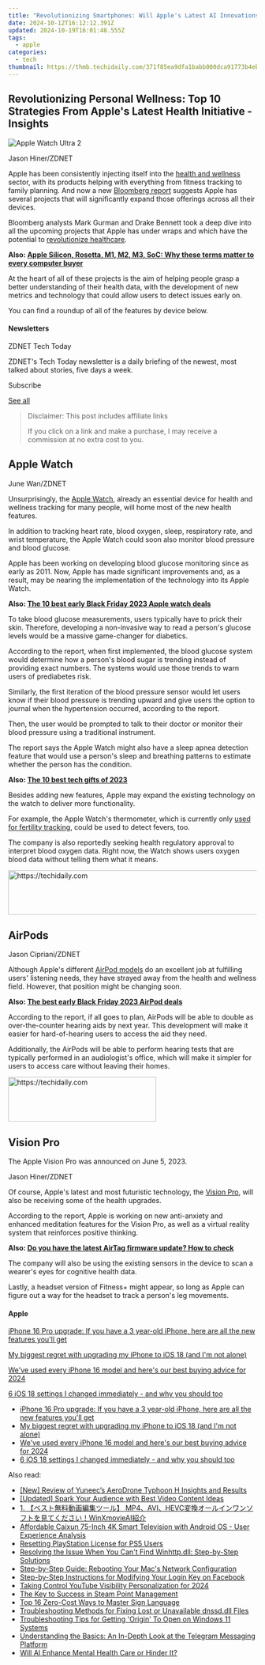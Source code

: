 ```yaml
---
title: "Revolutionizing Smartphones: Will Apple's Latest AI Innovations Determine iPhone 16 Success? - TechInsights"
date: 2024-10-12T16:12:12.391Z
updated: 2024-10-19T16:01:48.555Z
tags:
  - apple
categories:
  - tech
thumbnail: https://thmb.techidaily.com/371f85ea9dfa1babb000dca91773b4eb09149fff5b762b5c34efcbd5187b5306.jpg
---
```


## Revolutionizing Personal Wellness: Top 10 Strategies From Apple's Latest Health Initiative - Insights

![Apple Watch Ultra 2](https://www.zdnet.com/a/img/resize/49d81957dee6f7a63fceab409ef5aad43d8df6df/2023/09/12/aec7c4a0-a40f-43c3-8c22-ecaa9bd7759f/img-0980.jpg?auto=webp&precrop=4032,2265,x0,y422&width=1280)

Jason Hiner/ZDNET

Apple has been consistently injecting itself into the [health and wellness](https://www.zdnet.com/article/watchos-10-gets-a-new-widget-look-and-app-updates/) sector, with its products helping with everything from fitness tracking to family planning. And now a new [Bloomberg report](https://www.bloomberg.com/news/features/2023-11-01/apple-health-blood-pressure-glucose-sleep-apnea-team-issues?accessToken=eyJhbGciOiJIUzI1NiIsInR5cCI6IkpXVCJ9.eyJzb3VyY2UiOiJTdWJzY3JpYmVyR2lmdGVkQXJ0aWNsZSIsImlhdCI6MTY5ODkzMTc1MCwiZXhwIjoxNjk5NTM2NTUwLCJhcnRpY2xlSWQiOiJTM0ZWU0xEV1JHRzAwMSIsImJjb25uZWN0SWQiOiIxM0JCRDY1RkVFM0Y0NzY5ODBCRDRDNEVEMTM3OTgzQiJ9.kjIZhnanEosrxtXk6YrU-mDZthE5F1K%5FI1mIDDc3IP0) suggests Apple has several projects that will significantly expand those offerings across all their devices. 

Bloomberg analysts Mark Gurman and Drake Bennett took a deep dive into all the upcoming projects that Apple has under wraps and which have the potential to [revolutionize healthcare](https://www.zdnet.com/article/apple-is-working-on-an-ai-health-coaching-service-according-to-reports/). 

**Also: [Apple Silicon, Rosetta, M1, M2, M3, SoC: Why these terms matter to every computer buyer](https://www.zdnet.com/article/apple-silicon-rosetta-m1-m2-m3-soc-why-these-terms-matter-to-every-computer-buyer/)**

At the heart of all of these projects is the aim of helping people grasp a better understanding of their health data, with the development of new metrics and technology that could allow users to detect issues early on. 

You can find a roundup of all of the features by device below. 

#### Newsletters

ZDNET Tech Today

ZDNET's Tech Today newsletter is a daily briefing of the newest, most talked about stories, five days a week.

 Subscribe

[See all](https://www.zdnet.com/newsletters/)

>  Disclaimer: This post includes affiliate links
>
>  If you click on a link and make a purchase, I may receive a commission at no extra cost to you.
>

## Apple Watch

June Wan/ZDNET

Unsurprisingly, the [Apple Watch](https://www.zdnet.com/article/best-apple-watch/), already an essential device for health and wellness tracking for many people, will home most of the new health features. 

In addition to tracking heart rate, blood oxygen, sleep, respiratory rate, and wrist temperature, the Apple Watch could soon also monitor blood pressure and blood glucose. 

Apple has been working on developing blood glucose monitoring since as early as 2011\. Now, Apple has made significant improvements and, as a result, may be nearing the implementation of the technology into its Apple Watch. 

**Also: [The 10 best early Black Friday 2023 Apple watch deals](https://www.zdnet.com/article/the-best-10-early-black-friday-2023-apple-watch-deals/)**

To take blood glucose measurements, users typically have to prick their skin. Therefore, developing a non-invasive way to read a person's glucose levels would be a massive game-changer for diabetics. 

According to the report, when first implemented, the blood glucose system would determine how a person's blood sugar is trending instead of providing exact numbers. The systems would use those trends to warn users of prediabetes risk. 

Similarly, the first iteration of the blood pressure sensor would let users know if their blood pressure is trending upward and give users the option to journal when the hypertension occurred, according to the report. 

Then, the user would be prompted to talk to their doctor or monitor their blood pressure using a traditional instrument. 

The report says the Apple Watch might also have a sleep apnea detection feature that would use a person's sleep and breathing patterns to estimate whether the person has the condition. 

**Also: [The 10 best tech gifts of 2023](https://www.zdnet.com/home-and-office/tech-gift-guide/)**

Besides adding new features, Apple may expand the existing technology on the watch to deliver more functionality. 

For example, the Apple Watch's thermometer, which is currently only [used for fertility tracking](https://www.zdnet.com/article/apple-watch-series-8-body-temperature-sensor-ovulation-cycles-tracking/), could be used to detect fevers, too.

The company is also reportedly seeking health regulatory approval to interpret blood oxygen data. Right now, the Watch shows users oxygen blood data without telling them what it means. 

<!-- affiliate ads begin -->
<a href="https://imp.i110150.net/c/5597632/798161/11305" target="_top" id="798161">
  <img src="//a.impactradius-go.com/display-ad/11305-798161" border="0" alt="https://techidaily.com" width="728" height="90"/>
</a>
<img height="0" width="0" src="https://imp.i110150.net/i/5597632/798161/11305" style="position:absolute;visibility:hidden;" border="0" />
<!-- affiliate ads end -->

## AirPods

Jason Cipriani/ZDNET

Although Apple's different [AirPod models](https://www.zdnet.com/article/best-airpods/) do an excellent job at fulfilling users' listening needs, they have strayed away from the health and wellness field. However, that position might be changing soon. 

**Also: [The best early Black Friday 2023 AirPod deals](https://www.zdnet.com/home-and-office/best-early-black-friday-airpod-deals-2023/)**

According to the report, if all goes to plan, AirPods will be able to double as over-the-counter hearing aids by next year. This development will make it easier for hard-of-hearing users to access the aid they need.

Additionally, the AirPods will be able to perform hearing tests that are typically performed in an audiologist's office, which will make it simpler for users to access care without leaving their homes. 

<!-- affiliate ads begin -->
<a href="https://aligracehair.sjv.io/c/5597632/1934183/19272" target="_top" id="1934183">
  <img src="//a.impactradius-go.com/display-ad/19272-1934183" border="0" alt="https://techidaily.com" width="300" height="90"/>
</a>
<img height="0" width="0" src="https://aligracehair.sjv.io/i/5597632/1934183/19272" style="position:absolute;visibility:hidden;" border="0" />
<!-- affiliate ads end -->

## Vision Pro

The Apple Vision Pro was announced on June 5, 2023.

Jason Hiner/ZDNET

Of course, Apple's latest and most futuristic technology, the [Vision Pro](https://www.zdnet.com/article/i-tried-apple-vision-pro-and-its-far-ahead-of-where-i-expected/), will also be receiving some of the health upgrades. 

According to the report, Apple is working on new anti-anxiety and enhanced meditation features for the Vision Pro, as well as a virtual reality system that reinforces positive thinking. 

**Also: [Do you have the latest AirTag firmware update? How to check](https://www.zdnet.com/article/do-you-have-the-latest-airtag-firmware-update-how-to-check/)**

The company will also be using the existing sensors in the device to scan a wearer's eyes for cognitive health data. 

Lastly, a headset version of Fitness+ might appear, so long as Apple can figure out a way for the headset to track a person's leg movements. 

#### Apple

[iPhone 16 Pro upgrade: If you have a 3 year-old iPhone, here are all the new features you'll get](https://www.zdnet.com/article/iphone-16-pro-and-pro-max-hands-on/ "iPhone 16 Pro upgrade: If you have a 3 year-old iPhone, here are all the new features you'll get")

[My biggest regret with upgrading my iPhone to iOS 18 (and I'm not alone)](https://www.zdnet.com/article/my-biggest-regret-with-upgrading-my-iphone-to-ios-18-and-im-not-alone/ "My biggest regret with upgrading my iPhone to iOS 18 (and I'm not alone)")

[We've used every iPhone 16 model and here's our best buying advice for 2024](https://www.zdnet.com/article/iphone-16-pro-max-buying-advice-2024/ "We've used every iPhone 16 model and here's our best buying advice for 2024")

[6 iOS 18 settings I changed immediately - and why you should too](https://www.zdnet.com/article/6-ios-18-settings-i-changed-immediately-and-why-you-should-too/ "6 iOS 18 settings I changed immediately - and why you should too")

* [iPhone 16 Pro upgrade: If you have a 3 year-old iPhone, here are all the new features you'll get](https://www.zdnet.com/article/iphone-16-pro-and-pro-max-hands-on/ "iPhone 16 Pro upgrade: If you have a 3 year-old iPhone, here are all the new features you'll get")
* [My biggest regret with upgrading my iPhone to iOS 18 (and I'm not alone)](https://www.zdnet.com/article/my-biggest-regret-with-upgrading-my-iphone-to-ios-18-and-im-not-alone/ "My biggest regret with upgrading my iPhone to iOS 18 (and I'm not alone)")
* [We've used every iPhone 16 model and here's our best buying advice for 2024](https://www.zdnet.com/article/iphone-16-pro-max-buying-advice-2024/ "We've used every iPhone 16 model and here's our best buying advice for 2024")
* [6 iOS 18 settings I changed immediately - and why you should too](https://www.zdnet.com/article/6-ios-18-settings-i-changed-immediately-and-why-you-should-too/ "6 iOS 18 settings I changed immediately - and why you should too")

<ins class="adsbygoogle"
     style="display:block"
     data-ad-format="autorelaxed"
     data-ad-client="ca-pub-7571918770474297"
     data-ad-slot="1223367746"></ins>

<ins class="adsbygoogle"
     style="display:block"
     data-ad-client="ca-pub-7571918770474297"
     data-ad-slot="8358498916"
     data-ad-format="auto"
     data-full-width-responsive="true"></ins>

<span class="atpl-alsoreadstyle">Also read:</span>
<div><ul>
<li><a href="https://extra-approaches.techidaily.com/new-review-of-yuneecs-aerodrone-typhoon-h-insights-and-results/"><u>[New] Review of Yuneec’s AeroDrone Typhoon H Insights and Results</u></a></li>
<li><a href="https://youtube-docs.techidaily.com/ed-spark-your-audience-with-best-video-content-ideas/"><u>[Updated] Spark Your Audience with Best Video Content Ideas</u></a></li>
<li><a href="https://discover-hacks.techidaily.com/1-mp4avihevcwinxmovieai/"><u>1. 【ベスト無料動画編集ツール】 MP4、AVI、HEVC変換オールインワンソフトを見てください！WinXmovieAI紹介</u></a></li>
<li><a href="https://buynow-marvelous.techidaily.com/affordable-caixun-75-inch-4k-smart-television-with-android-os-user-experience-analysis/"><u>Affordable Caixun 75-Inch 4K Smart Television with Android OS - User Experience Analysis</u></a></li>
<li><a href="https://games-able.techidaily.com/resetting-playstation-license-for-ps5-users/"><u>Resetting PlayStation License for PS5 Users</u></a></li>
<li><a href="https://technical-tips.techidaily.com/resolving-the-issue-when-you-cant-find-winhttpdll-step-by-step-solutions/"><u>Resolving the Issue When You Can't Find Winhttp.dll: Step-by-Step Solutions</u></a></li>
<li><a href="https://technical-tips.techidaily.com/step-by-step-guide-rebooting-your-macs-network-configuration/"><u>Step-by-Step Guide: Rebooting Your Mac's Network Configuration</u></a></li>
<li><a href="https://technical-tips.techidaily.com/step-by-step-instructions-for-modifying-your-login-key-on-facebook/"><u>Step-by-Step Instructions for Modifying Your Login Key on Facebook</u></a></li>
<li><a href="https://facebook-record-videos.techidaily.com/taking-control-youtube-visibility-personalization-for-2024/"><u>Taking Control YouTube Visibility Personalization for 2024</u></a></li>
<li><a href="https://games-able.techidaily.com/the-key-to-success-in-steam-point-management/"><u>The Key to Success in Steam Point Management</u></a></li>
<li><a href="https://technical-tips.techidaily.com/top-16-zero-cost-ways-to-master-sign-language/"><u>Top 16 Zero-Cost Ways to Master Sign Language</u></a></li>
<li><a href="https://technical-tips.techidaily.com/troubleshooting-methods-for-fixing-lost-or-unavailable-dnssddll-files/"><u>Troubleshooting Methods for Fixing Lost or Unavailable dnssd.dll Files</u></a></li>
<li><a href="https://win-blog.techidaily.com/troubleshooting-tips-for-getting-origin-to-open-on-windows-11-systems/"><u>Troubleshooting Tips for Getting 'Origin' To Open on Windows 11 Systems</u></a></li>
<li><a href="https://technical-tips.techidaily.com/understanding-the-basics-an-in-depth-look-at-the-telegram-messaging-platform/"><u>Understanding the Basics: An In-Depth Look at the Telegram Messaging Platform</u></a></li>
<li><a href="https://tech-hub.techidaily.com/will-ai-enhance-mental-health-care-or-hinder-it/"><u>Will AI Enhance Mental Health Care or Hinder It?</u></a></li>
</ul></div>

